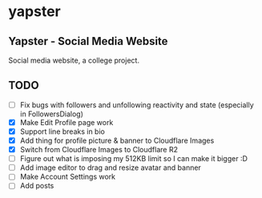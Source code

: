 # yapster
## Yapster - Social Media Website

Social media website, a college project.

## TODO
- [ ] Fix bugs with followers and unfollowing reactivity and state (especially in FollowersDialog)
- [x] Make Edit Profile page work
- [x] Support line breaks in bio 
- [x] Add thing for profile picture & banner to Cloudflare Images
- [x] Switch from Cloudflare Images to Cloudflare R2
- [ ] Figure out what is imposing my 512KB limit so I can make it bigger :D
- [ ] Add image editor to drag and resize avatar and banner
- [ ] Make Account Settings work
- [ ] Add posts